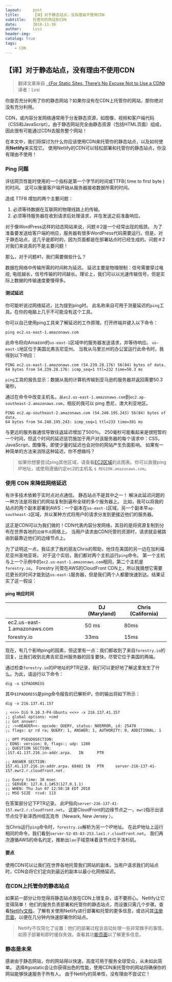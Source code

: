 ```yaml
---
layout:     post
title:      【译】对于静态站点，没有理由不使用CDN
subtitle:   托管你的网站到CDN
date:       2018-11-30
author:     Lvsi
header-img: 
catalog: true
tags:
    - CDN
---
```


## 【译】对于静态站点，没有理由不使用CDN

> 翻译文章来自 [《For Static Sites, There’s No Excuse Not to Use a CDN》](https://forestry.io/blog/for-static-sites-theres-no-excuse-not-to-use-a-cdn/#the-future-is-static)<br/>
> 译者：Lvsi

你是否充分利用了你的静态网站？如果你没有在CDN上托管你的网站，那你绝对没有充分利用。

CDN，或内容分发网络通常用于分发静态资源，如图像，视频和客户端代码（CSS和JavaScript）。由于静态网站完全由静态资源（包括HTML页面）组成，因此很有可能通过CDN去服务整个网站！

在本文中，我们将探讨为什么你应该使用CDN来托管你的静态站点，以及如何使用**Netlify**来实现它。 使用Netlify的CDN可以轻松部署和托管你的静态站点，你没有理由不使用！

### Ping 问题

评估网页性能时使用的一个指标是第一个字节的时间或TTFB( time to first byte )的时间。 这可以衡量客户端开始从服务器接收数据所需的时间。

造成 TTFB 增加的两个主要问题：

1. 必须等待数据在互联网的物理线路上的传输。 
2. 必须等待服务器在收到请求后处理请求，并在发送之前准备响应。

对于像WordPress这样的动态网站来说，问题＃2是一个经常出现的瓶颈。 为了准备要发送给客户端的响应，服务器有很多WordPress代码需要运行。但是，对于静态站点，这几乎是即时的，因为页面都是在部署站点时已经生成的。问题＃2对我们来说真的不是主要问题！

那么，对于问题#1，我们需要做些什么？

数据在网络中传输所需的时间称为延迟。 延迟主要是物理限制：信号需要穿过电缆; 电缆越长，信号传输的时间越长。理论上，我们可以以光速传输信号，但是实际上数据的传输速度要慢得多。

#### 测试延迟

你可能听说过网络延迟，比为提到ping时。 此名称来自可用于测量延迟的```ping```工具。在你的电脑上几乎不可能没有这个工具。

你可以自己使用ping工具来了解延迟的工作原理。打开终端并键入以下命令：

```
ping ec2.us-east-1.amazonaws.com
```

此命令将向Amazon的```us-east-1```区域中的服务器发送请求，并等待响应。 ```us-east-1```地区位于美国北弗吉尼亚州。 当我从马里兰州的办公室运行此命令时，我得到以下响应：

```
PING ec2.us-east-1.amazonaws.com (54.239.28.176) 56(84) bytes of data. 
64 bytes from 54.239.28.176: icmp_seq=1 ttl=232 time=50.3 ms
```

```ping```工具的报告显示：数据从我的计算机传输到亚马逊的服务器并返回需要50.3毫秒。

通过在命令中改变主机名，从```ec2.us-east-1.amazonaws.com```到```ec2.ap-southeast-2.amazonaws.com```，相反的我可以 ping 悉尼，澳大利亚地区。


```
PING ec2.ap-southeast-2.amazonaws.com (54.240.195.243) 56(84) bytes of data. 
64 bytes from 54.240.195.243: icmp_seq=1 ttl=233 time=301 ms
```

与更远的服务器通信导致往返延迟增加了500％。 250毫秒可能看起来是很短暂的一个时间，但这个时间的延迟惩罚施加于用户对该服务器的每个请求中：CSS，JavaScript，图像等。即使少量的延迟也会对你的网站产生负面影响。 如果有一种简单的方法来消除这种延迟，你不想做吗？

> 如果你想要尝试ping其他区域，请查看[EC2区域](http://ec2-reachability.amazonaws.com/)的此图表。你可以直接ping IP地址，或使用遵循约定ec2的主机名 ```$ REGION.amazonaws.com```。

### 使用 CDN 来降低网络延迟

有许多技术依赖于实时点对点通信。 静态站点不是其中之一！ 解决此延迟问题的一种方法是将我们的网站复制到遍布全球的多个服务器上。 比如，我可以将我的站点的两个副本部署到AWS：一个副本在```us-east-1```区域，另一个副本早```ap-southeast-2```区域，并以某种方式将用户的请求分发到更接近他们的服务器。

这正是CDN可以为我们做的！CDN代表内容分发网络，其目的是将资源复制到分布在世界各地的```边缘节点```网络上。 当用户请求由CDN托管的资源时，请求就会被路由到最靠近他们的边缘节点上。

为了证明这一点，我征求了我的朋友Chris的帮助，他住在美国的另一边在加利福尼亚州圣地亚哥。 对于这个实验，我们都对两个主机运行```ping```命令。 第一个主机与上一个示例中的```ec2.us-east-1.amazonaws.com```相同，第二个主机是```forestry.io```。 Forestry 托管在AWS的CloudFront CDN上，所以我猜想它需要花更长的时间才能到达```us-east-1```服务器，但是我们两个人都要快速到达。结果证实了这一假设：

#### ping 响应时间

|  | DJ (Maryland)	| Chris (California) |
| --- | --- | --- |
| ec2.us-east-1.amazonaws.com	 | 50 ms | 80ms |
| forestry.io	 | 33ms | 15ms  |

现在，有几个影响ping的因素，但这里有一点：我们都收到了来自```forestry.io```的回复，比我们收到北弗吉尼亚州服务器的回复要快，尽管它位于美国的两端。

通过检查```forestry.io```的IP地址的PTR记录，我们可以更好地了解这里发生了什么。为此，请运行以下命令：

```
dig -x $IPADDRESS
```

其中```$IPADDRESS```是ping命令报告的已解析IP。你的输出将如下所示：

```
dig -x 216.137.41.157 

; <<>> DiG 9.10.3-P4-Ubuntu <<>> -x 216.137.41.157 
;; global options: +cmd 
;; Got answer: 
;; ->>HEADER<<- opcode: QUERY, status: NOERROR, id: 25470 
;; flags: qr rd ra; QUERY: 1, ANSWER: 1, AUTHORITY: 0, ADDITIONAL: 1 

;; OPT PSEUDOSECTION: 
; EDNS: version: 0, flags:; udp: 1280 
;; QUESTION SECTION: 
;157.41.137.216.in-addr.arpa.   IN      PTR 

;; ANSWER SECTION: 
157.41.137.216.in-addr.arpa. 68401 IN   PTR     server-216-137-41-157.ewr2.r.cloudfront.net. 

;; Query time: 38 msec 
;; SERVER: 127.0.1.1#53(127.0.1.1) 
;; WHEN: Thu Jun 07 12:50:18 EDT 2018 
;; MSG SIZE  rcvd: 113
```

在答案部分记下PTR记录。 此IP指向```server-216-137-41-157.ewr2.r.cloudfront.net```。 这是CloudFront的边缘节点之一，```ewr2```指示出该节点位于新泽西州纽瓦克市（Newark, New Jersey ）。

当Chris运行```ping```命令时，```forestry.io```解析为另一个IP地址。 在此IP地址上运行相同的命令，我们看到```server-52-85-83-253.lax1.r.cloudfront.net```。 我们再次遵循AWS的命名约定，推断出```lax```子域意味着该节点位于洛杉矶。

#### 要点
使用CDN可以让我们在世界各地托管我们网站的副本。当用户请求我们的站点时，CDN会将它们定向到最近的副本以最小化网络延迟。

### 在CDN上托管你的静态站点

如果前一部分让你觉得将静态站点放在CDN上很复杂，请不要担心。 Netlify让它变得简单！ 他们的服务负责部署和托管你的静态站点，而设置只需几个步骤。查看[Netlify文档](https://www.netlify.com/docs/welcome/#continuous-deployment)，了解有关使用Netlify进行部署和托管的更多信息，或访问其[注册页面](https://app.netlify.com/signup)，以便在几分钟内快速部署你的站点。

> Netlify不仅简化了设置：他们的部署过程会自动处理一些非常棘手的事情，如原子部署和即时缓存失效。查看其功[能页面](https://www.netlify.com/features/)以了解更多信息。

### 静态是未来

感谢由于静态网站，你的网站得以快速，高度可用于服务全球受众，从未如此简单。 选择#gostatic会让你获得出色的性能，使用CDN来托管你的网站将确保你的网站能够快速服务于所有人。 由于Netlify的简单性，没有理由不尝试它！


